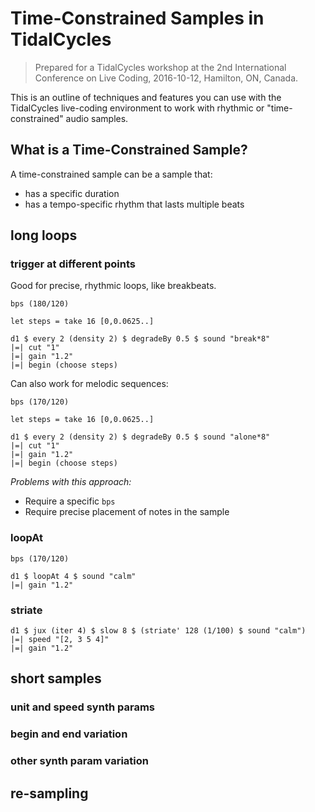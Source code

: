 Time-Constrained Samples in TidalCycles
=======================================

> Prepared for a TidalCycles workshop at the 2nd International Conference on
> Live Coding, 2016-10-12, Hamilton, ON, Canada.

This is an outline of techniques and features you can use with the TidalCycles
live-coding environment to work with rhythmic or "time-constrained" audio
samples.

## What is a Time-Constrained Sample?

A time-constrained sample can be a sample that:

- has a specific duration
- has a tempo-specific rhythm that lasts multiple beats

## long loops  

### trigger at different points

Good for precise, rhythmic loops, like breakbeats.

```
bps (180/120)

let steps = take 16 [0,0.0625..]

d1 $ every 2 (density 2) $ degradeBy 0.5 $ sound "break*8"
|=| cut "1"
|=| gain "1.2"
|=| begin (choose steps)
```

Can also work for melodic sequences:

```
bps (170/120)

let steps = take 16 [0,0.0625..]

d1 $ every 2 (density 2) $ degradeBy 0.5 $ sound "alone*8"
|=| cut "1"
|=| gain "1.2"
|=| begin (choose steps)
```

*Problems with this approach:*

- Require a specific `bps`
- Require precise placement of notes in the sample


### loopAt

```
bps (170/120)

d1 $ loopAt 4 $ sound "calm"
|=| gain "1.2"
```

### striate

```
d1 $ jux (iter 4) $ slow 8 $ (striate' 128 (1/100) $ sound "calm")
|=| speed "[2, 3 5 4]"
|=| gain "1.2"
```



## short samples

### unit and speed synth params

### begin and end variation

### other synth param variation

## re-sampling
